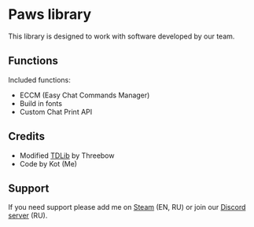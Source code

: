 # Paws library 
This library is designed to work with software developed by our team.
## Functions
Included functions:
 - ECCM (Easy Chat Commands Manager)
 - Build in fonts
 - Custom Chat Print API
## Credits
 - Modified [TDLib](https://github.com/Threebow/tdlib) by Threebow
 - Code by Kot (Me)
## Support
If you need support please add me on [Steam](https://steamcommunity.com/profiles/76561198144964099) (EN, RU) or join our [Discord server](https://discord.gg/KED88jg) (RU).
